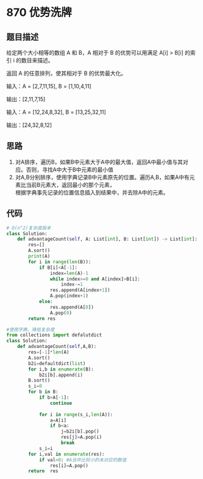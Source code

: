 # 870 优势洗牌

## 题目描述

给定两个大小相等的数组 A 和 B，A 相对于 B 的优势可以用满足 A[i] > B[i] 的索引 i 的数目来描述。

返回 A 的任意排列，使其相对于 B 的优势最大化。

输入：A = [2,7,11,15], B = [1,10,4,11]

输出：[2,11,7,15]

输入：A = [12,24,8,32], B = [13,25,32,11]

输出：[24,32,8,12]

## 思路

1. 对A排序，遍历B，如果B中元素大于A中的最大值，返回A中最小值与其对应。否则，寻找A中大于B中元素的最小值
2. 对A,B分别排序，使用字典记录B中元素原先的位置。遍历A,B，如果A中有元素比当前B元素大，返回最小的那个元素，\
根据字典事先记录的位置信息插入到结果中，并去除A中的元素。


## 代码

```Python
# O(n^2)复杂度版本
class Solution:
    def advantageCount(self, A: List[int], B: List[int]) -> List[int]:
        res=[]
        A.sort()
        print(A)
        for i in range(len(B)):
            if B[i]<A[-1]:
                index=len(A)-1
                while index>=0 and A[index]>B[i]:
                    index-=1
                res.append(A[index+1])
                A.pop(index+1)
            else:
                res.append(A[0])
                A.pop(0)
        return res
```

```Python
#使用字典，降低复杂度
from collections import defalutdict
class Solution:
    def advantageCount(self,A,B):
        res=[-1]*len(A)
        A.sort()
        b2i=defaultdict(list)
        for i,b in enumerate(B):
            b2i[b].append(i)
        B.sort()
        s_i=0
        for b in B:
            if b>A[-1]:
                continue
            
            for i in range(s_i,len(A)):
                a=A[i]
                if b<a:
                    j=b2i[b].pop()
                    res[j]=A.pop(i)
                    break
            s_i=i
        for i,val in enumerate(res):
            if val<0: #A当中比较小的未对应的数值
                res[i]=A.pop()
        return  res
        
```
